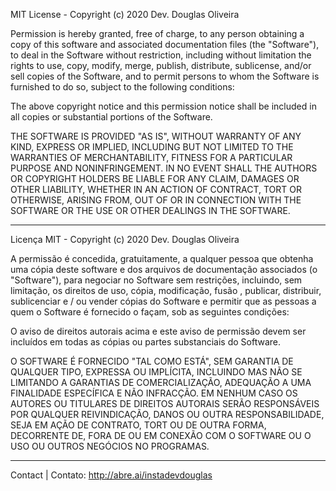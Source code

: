 MIT License - Copyright (c) 2020 Dev. Douglas Oliveira

Permission is hereby granted, free of charge, to any person obtaining a copy of this software and associated documentation files (the "Software"), to deal in the Software without restriction, including without limitation the rights to use, copy, modify, merge, publish, distribute, sublicense, and/or sell copies of the Software, and to permit persons to whom the Software is furnished to do so, subject to the following conditions:

The above copyright notice and this permission notice shall be included in all copies or substantial portions of the Software.

THE SOFTWARE IS PROVIDED "AS IS", WITHOUT WARRANTY OF ANY KIND, EXPRESS OR IMPLIED, INCLUDING BUT NOT LIMITED TO THE WARRANTIES OF MERCHANTABILITY, FITNESS FOR A PARTICULAR PURPOSE AND NONINFRINGEMENT. IN NO EVENT SHALL THE AUTHORS OR COPYRIGHT HOLDERS BE LIABLE FOR ANY CLAIM, DAMAGES OR OTHER LIABILITY, WHETHER IN AN ACTION OF CONTRACT, TORT OR OTHERWISE, ARISING FROM, OUT OF OR IN CONNECTION WITH THE SOFTWARE OR THE USE OR OTHER DEALINGS IN THE SOFTWARE.

***

Licença MIT - Copyright (c) 2020 Dev. Douglas Oliveira

A permissão é concedida, gratuitamente, a qualquer pessoa que obtenha uma cópia deste software e dos arquivos de documentação associados (o "Software"), para negociar no Software sem restrições, incluindo, sem limitação, os direitos de uso, cópia, modificação, fusão , publicar, distribuir, sublicenciar e / ou vender cópias do Software e permitir que as pessoas a quem o Software é fornecido o façam, sob as seguintes condições:

O aviso de direitos autorais acima e este aviso de permissão devem ser incluídos em todas as cópias ou partes substanciais do Software.

O SOFTWARE É FORNECIDO "TAL COMO ESTÁ", SEM GARANTIA DE QUALQUER TIPO, EXPRESSA OU IMPLÍCITA, INCLUINDO MAS NÃO SE LIMITANDO A GARANTIAS DE COMERCIALIZAÇÃO, ADEQUAÇÃO A UMA FINALIDADE ESPECÍFICA E NÃO INFRACÇÃO. EM NENHUM CASO OS AUTORES OU TITULARES DE DIREITOS AUTORAIS SERÃO RESPONSÁVEIS POR QUALQUER REIVINDICAÇÃO, DANOS OU OUTRA RESPONSABILIDADE, SEJA EM AÇÃO DE CONTRATO, TORT OU DE OUTRA FORMA, DECORRENTE DE, FORA DE OU EM CONEXÃO COM O SOFTWARE OU O USO OU OUTROS NEGÓCIOS NO PROGRAMAS.

***

Contact | Contato: http://abre.ai/instadevdouglas
